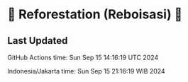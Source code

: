 
# 🌳 Reforestation (Reboisasi) 🌲

## Last Updated

GitHub Actions time: Sun Sep 15 14:16:19 UTC 2024

Indonesia/Jakarta time: Sun Sep 15 21:16:19 WIB 2024
